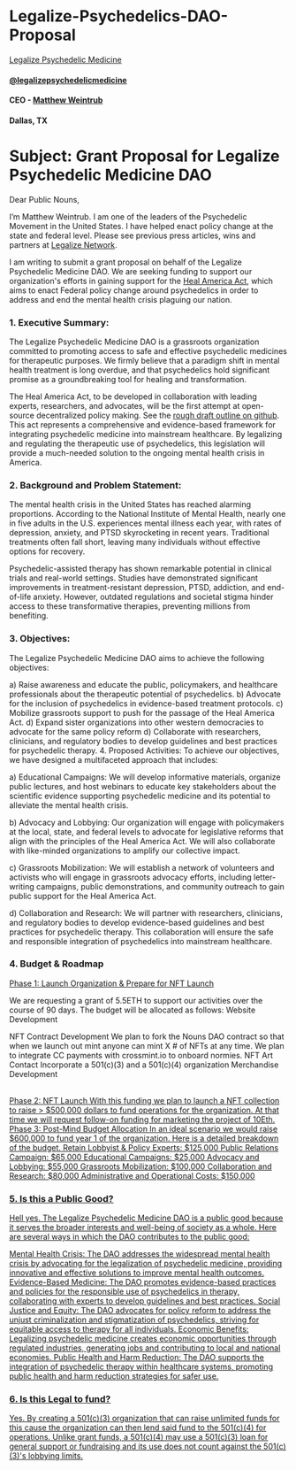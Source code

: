 # Legalize-Psychedelics-DAO-Proposal

[Legalize Psychedelic Medicine](https://legalize.network/) <br>
#### [@legalizepsychedelicmedicine](https://www.instagram.com/legalizepsychedelicmedicine/)
#### CEO - [Matthew Weintrub](https://www.linkedin.com/in/matthewweintrub/)
#### Dallas, TX

# Subject: Grant Proposal for Legalize Psychedelic Medicine DAO

Dear Public Nouns,

I’m Matthew Weintrub. I am one of the leaders of the Psychedelic Movement in the United States. I have helped enact policy change at the state and federal level. Please see previous press articles, wins and partners at [Legalize Network](https://legalize.network/). 

I am writing to submit a grant proposal on behalf of the Legalize Psychedelic Medicine DAO. We are seeking funding to support our organization's efforts in gaining support for the [Heal America Act](https://healamerica.xyz/), which aims to enact Federal policy change around psychedelics in order to address and end the mental health crisis plaguing our nation.

### 1. Executive Summary:
The Legalize Psychedelic Medicine DAO is a grassroots organization committed to promoting access to safe and effective psychedelic medicines for therapeutic purposes. We firmly believe that a paradigm shift in mental health treatment is long overdue, and that psychedelics hold significant promise as a groundbreaking tool for healing and transformation.

The Heal America Act, to be developed in collaboration with leading experts, researchers, and advocates, will be the first attempt at open-source decentralized policy making. See the [rough draft outline on github](https://github.com/Institute-of-Loving-Kindness/Right-to-Heal-Act). This act represents a comprehensive and evidence-based framework for integrating psychedelic medicine into mainstream healthcare. By legalizing and regulating the therapeutic use of psychedelics, this legislation will provide a much-needed solution to the ongoing mental health crisis in America.

### 2. Background and Problem Statement:
The mental health crisis in the United States has reached alarming proportions. According to the National Institute of Mental Health, nearly one in five adults in the U.S. experiences mental illness each year, with rates of depression, anxiety, and PTSD skyrocketing in recent years. Traditional treatments often fall short, leaving many individuals without effective options for recovery.

Psychedelic-assisted therapy has shown remarkable potential in clinical trials and real-world settings. Studies have demonstrated significant improvements in treatment-resistant depression, PTSD, addiction, and end-of-life anxiety. However, outdated regulations and societal stigma hinder access to these transformative therapies, preventing millions from benefiting.

### 3. Objectives:
The Legalize Psychedelic Medicine DAO aims to achieve the following objectives:

a) Raise awareness and educate the public, policymakers, and healthcare professionals about the therapeutic potential of psychedelics.
b) Advocate for the inclusion of psychedelics in evidence-based treatment protocols.
c) Mobilize grassroots support to push for the passage of the Heal America Act.
d) Expand sister organizations into other western democracies to advocate for the same policy reform
d) Collaborate with researchers, clinicians, and regulatory bodies to develop guidelines and best practices for psychedelic therapy.
4. Proposed Activities:
To achieve our objectives, we have designed a multifaceted approach that includes:

a) Educational Campaigns: We will develop informative materials, organize public lectures, and host webinars to educate key stakeholders about the scientific evidence supporting psychedelic medicine and its potential to alleviate the mental health crisis.

b) Advocacy and Lobbying: Our organization will engage with policymakers at the local, state, and federal levels to advocate for legislative reforms that align with the principles of the Heal America Act. We will also collaborate with like-minded organizations to amplify our collective impact.

c) Grassroots Mobilization: We will establish a network of volunteers and activists who will engage in grassroots advocacy efforts, including letter-writing campaigns, public demonstrations, and community outreach to gain public support for the Heal America Act.

d) Collaboration and Research: We will partner with researchers, clinicians, and regulatory bodies to develop evidence-based guidelines and best practices for psychedelic therapy. This collaboration will ensure the safe and responsible integration of psychedelics into mainstream healthcare.

### 4. Budget & Roadmap

<u> Phase 1: Launch Organization & Prepare for NFT Launch </u>

We are requesting a grant of 5.5ETH to support our activities over the course of 90 days. The budget will be allocated as follows:
Website Development

NFT Contract Development
We plan to fork the Nouns DAO contract so that when we launch out mint anyone can mint X # of NFTs at any time.
We plan to integrate CC payments with crossmint.io to onboard normies.
NFT Art Contact
Incorporate a 501(c)(3) and a 501(c)(4) organization 
Merchandise Development

<br>
<u>Phase 2: NFT Launch 
With this funding we plan to launch a NFT collection to raise > $500,000 dollars to fund operations for the organization. At that time we will request follow-on funding for marketing the project of 10Eth. 

 <br>
<u>Phase 3: Post-Mind Budget Allocation 
In an ideal scenario we would raise $600,000 to fund year 1 of the organization. Here is a detailed breakdown of the budget.
Retain Lobbyist & Policy Experts: $125,000
Public Relations Campaign: $65,000
Educational Campaigns: $25,000
Advocacy and Lobbying: $55,000
Grassroots Mobilization: $100,000
Collaboration and Research: $80,000
Administrative and Operational Costs: $150,000

### 5. Is this a Public Good?

Hell yes. The Legalize Psychedelic Medicine DAO is a public good because it serves the broader interests and well-being of society as a whole. Here are several ways in which the DAO contributes to the public good:

Mental Health Crisis: The DAO addresses the widespread mental health crisis by advocating for the legalization of psychedelic medicine, providing innovative and effective solutions to improve mental health outcomes.
Evidence-Based Medicine: The DAO promotes evidence-based practices and policies for the responsible use of psychedelics in therapy, collaborating with experts to develop guidelines and best practices.
Social Justice and Equity: The DAO advocates for policy reform to address the unjust criminalization and stigmatization of psychedelics, striving for equitable access to therapy for all individuals.
Economic Benefits: Legalizing psychedelic medicine creates economic opportunities through regulated industries, generating jobs and contributing to local and national economies.
Public Health and Harm Reduction: The DAO supports the integration of psychedelic therapy within healthcare systems, promoting public health and harm reduction strategies for safer use.

### 6. Is this Legal to fund?

Yes. By creating a 501(c)(3) organization that can raise unlimited funds for this cause the organization can then lend said fund to the 501(c)(4) for operations. Unlike grant funds, a 501(c)(4) may use a 501(c)(3) loan for general support or fundraising and its use does not count against the 501(c)(3)'s lobbying limits.
